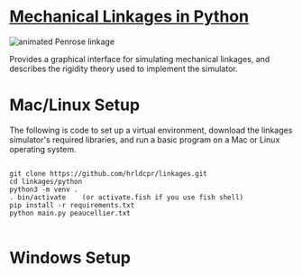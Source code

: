 # [Mechanical Linkages in Python](https://x.st/linkages/)
![animated Penrose linkage](https://x.st/images/linkages.gif)

Provides a graphical interface for simulating mechanical linkages, and describes the rigidity theory used to implement the simulator.

<h1>Mac/Linux Setup</h1>

The following is code to set up a virtual environment, download the linkages simulator's required libraries, and run a basic program on a Mac or Linux operating system.
<pre>
<code>
git clone https://github.com/hrldcpr/linkages.git
cd linkages/python
python3 -m venv .
. bin/activate    (or activate.fish if you use fish shell)
pip install -r requirements.txt
python main.py peaucellier.txt
</code>
</pre>

<h1>Windows Setup</h1>

